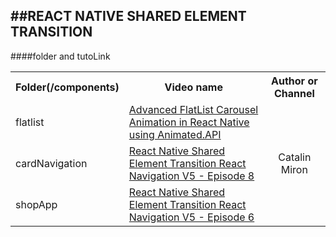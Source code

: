 ##REACT NATIVE SHARED ELEMENT TRANSITION
---------
####folder and tutoLink
<table>
<th>Folder(/components)
<th>Video name
<th>Author or Channel
<tr>
<td>flatlist
<td><a href='https://youtu.be/YE7c6ch2msY'> Advanced FlatList Carousel Animation in React Native using Animated.API
<td rowspan=3 style="text-align:center" ><a herf='https://www.youtube.com/channel/UCTcH04SRuyedaSuuQVeAcdg'> Catalin Miron 
<tr>
<td>cardNavigation
<td><a href='https://youtu.be/tC7egqnpYSY'>React Native Shared Element Transition React Navigation V5 - Episode 8
<tr>
<td>shopApp
<td><a href='https://youtu.be/pq0mAv4y0Nw'>React Native Shared Element Transition React Navigation V5 - Episode 6
</table>
